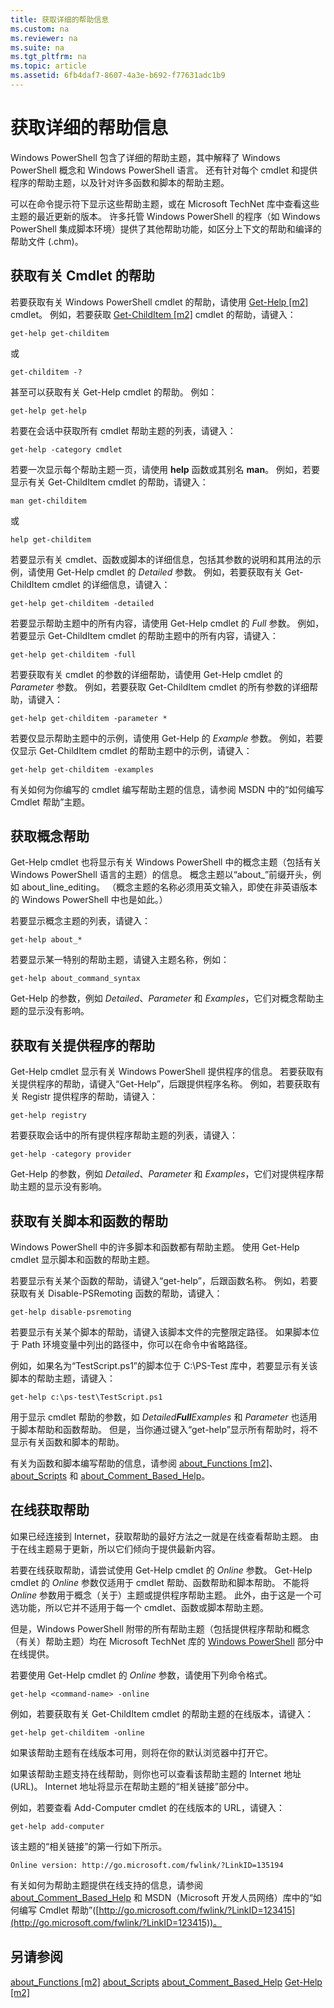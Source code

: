 ```yaml
---
title: 获取详细的帮助信息
ms.custom: na
ms.reviewer: na
ms.suite: na
ms.tgt_pltfrm: na
ms.topic: article
ms.assetid: 6fb4daf7-8607-4a3e-b692-f77631adc1b9
---
```

# 获取详细的帮助信息
Windows PowerShell 包含了详细的帮助主题，其中解释了 Windows PowerShell 概念和 Windows PowerShell 语言。 还有针对每个 cmdlet 和提供程序的帮助主题，以及针对许多函数和脚本的帮助主题。

可以在命令提示符下显示这些帮助主题，或在 Microsoft TechNet 库中查看这些主题的最近更新的版本。 许多托管 Windows PowerShell 的程序（如 Windows PowerShell 集成脚本环境）提供了其他帮助功能，如区分上下文的帮助和编译的帮助文件 (.chm)。

## 获取有关 Cmdlet 的帮助
若要获取有关 Windows PowerShell cmdlet 的帮助，请使用 [Get-Help [m2]](assetId:///2d7fe1b4-0025-4580-a911-d81922dd6cd2) cmdlet。 例如，若要获取 [Get-ChildItem [m2]](assetId:///4b270d63-c995-45b8-b5b4-3f8887efbfcc) cmdlet 的帮助，请键入：

```
get-help get-childitem
```

或

```
get-childitem -?
```

甚至可以获取有关 Get-Help cmdlet 的帮助。 例如：

```
get-help get-help
```

若要在会话中获取所有 cmdlet 帮助主题的列表，请键入：

```
get-help -category cmdlet
```

若要一次显示每个帮助主题一页，请使用 **help** 函数或其别名 **man**。 例如，若要显示有关 Get-ChildItem cmdlet 的帮助，请键入：

```
man get-childitem
```

或

```
help get-childitem
```

若要显示有关 cmdlet、函数或脚本的详细信息，包括其参数的说明和其用法的示例，请使用 Get-Help cmdlet 的 *Detailed* 参数。 例如，若要获取有关 Get-ChildItem cmdlet 的详细信息，请键入：

```
get-help get-childitem -detailed
```

若要显示帮助主题中的所有内容，请使用 Get-Help cmdlet 的 *Full* 参数。 例如，若要显示 Get-ChildItem cmdlet 的帮助主题中的所有内容，请键入：

```
get-help get-childitem -full
```

若要获取有关 cmdlet 的参数的详细帮助，请使用 Get-Help cmdlet 的 *Parameter* 参数。 例如，若要获取 Get-ChildItem cmdlet 的所有参数的详细帮助，请键入：

```
get-help get-childitem -parameter *
```

若要仅显示帮助主题中的示例，请使用 Get-Help 的 *Example* 参数。 例如，若要仅显示 Get-ChildItem cmdlet 的帮助主题中的示例，请键入：

```
get-help get-childitem -examples
```

有关如何为你编写的 cmdlet 编写帮助主题的信息，请参阅 MSDN 中的“如何编写 Cmdlet 帮助”主题。

## 获取概念帮助
Get-Help cmdlet 也将显示有关 Windows PowerShell 中的概念主题（包括有关 Windows PowerShell 语言的主题）的信息。 概念主题以“about_”前缀开头，例如 about_line_editing。 （概念主题的名称必须用英文输入，即使在非英语版本的 Windows PowerShell 中也是如此。）

若要显示概念主题的列表，请键入：

```
get-help about_*
```

若要显示某一特别的帮助主题，请键入主题名称，例如：

```
get-help about_command_syntax
```

Get-Help 的参数，例如 *Detailed*、*Parameter* 和 *Examples*，它们对概念帮助主题的显示没有影响。

## 获取有关提供程序的帮助
Get-Help cmdlet 显示有关 Windows PowerShell 提供程序的信息。 若要获取有关提供程序的帮助，请键入“Get-Help”，后跟提供程序名称。 例如，若要获取有关 Registr 提供程序的帮助，请键入：

```
get-help registry
```

若要获取会话中的所有提供程序帮助主题的列表，请键入：

```
get-help -category provider
```

Get-Help 的参数，例如 *Detailed*、*Parameter* 和 *Examples*，它们对提供程序帮助主题的显示没有影响。

## 获取有关脚本和函数的帮助
Windows PowerShell 中的许多脚本和函数都有帮助主题。 使用 Get-Help cmdlet 显示脚本和函数的帮助主题。

若要显示有关某个函数的帮助，请键入“get-help”，后跟函数名称。 例如，若要获取有关 Disable-PSRemoting 函数的帮助，请键入：

```
get-help disable-psremoting
```

若要显示有关某个脚本的帮助，请键入该脚本文件的完整限定路径。 如果脚本位于 Path 环境变量中列出的路径中，你可以在命令中省略路径。

例如，如果名为“TestScript.ps1”的脚本位于 C:\PS-Test 库中，若要显示有关该脚本的帮助主题，请键入：

```
get-help c:\ps-test\TestScript.ps1
```

用于显示 cmdlet 帮助的参数，如 *Detailed**Full**Examples* 和 *Parameter* 也适用于脚本帮助和函数帮助。 但是，当你通过键入“get-help”显示所有帮助时，将不显示有关函数和脚本的帮助。

有关为函数和脚本编写帮助的信息，请参阅 [about_Functions [m2]](assetId:///61d40692-5300-4de9-a9b5-bae31815e105)、[about_Scripts](assetId:///7dc08334-dcfe-450b-b949-0554855623af) 和 [about_Comment_Based_Help](assetId:///99a81ccc-21a0-49ec-a1b3-9efe2b4c0bbf)。

## 在线获取帮助
如果已经连接到 Internet，获取帮助的最好方法之一就是在线查看帮助主题。 由于在线主题易于更新，所以它们倾向于提供最新内容。

若要在线获取帮助，请尝试使用 Get-Help cmdlet 的 *Online* 参数。 Get-Help cmdlet 的 *Online* 参数仅适用于 cmdlet 帮助、函数帮助和脚本帮助。 不能将 *Online* 参数用于概念（关于）主题或提供程序帮助主题。 此外，由于这是一个可选功能，所以它并不适用于每一个 cmdlet、函数或脚本帮助主题。

但是，Windows PowerShell 附带的所有帮助主题（包括提供程序帮助和概念（有关）帮助主题）均在 Microsoft TechNet 库的 [Windows PowerShell](http://go.microsoft.com/fwlink/?LinkID=107116) 部分中在线提供。

若要使用 Get-Help cmdlet 的 *Online* 参数，请使用下列命令格式。

```
get-help <command-name> -online
```

例如，若要获取有关 Get-ChildItem cmdlet 的帮助主题的在线版本，请键入：

```
get-help get-childitem -online
```

如果该帮助主题有在线版本可用，则将在你的默认浏览器中打开它。

如果该帮助主题支持在线帮助，则你也可以查看该帮助主题的 Internet 地址 (URL)。 Internet 地址将显示在帮助主题的“相关链接”部分中。

例如，若要查看 Add-Computer cmdlet 的在线版本的 URL，请键入：

```
get-help add-computer
```

该主题的“相关链接”的第一行如下所示。

```
Online version: http://go.microsoft.com/fwlink/?LinkID=135194
```

有关如何为帮助主题提供在线支持的信息，请参阅 [about_Comment_Based_Help](assetId:///99a81ccc-21a0-49ec-a1b3-9efe2b4c0bbf) 和 MSDN（Microsoft 开发人员网络）库中的“如何编写 Cmdlet 帮助”([http://go.microsoft.com/fwlink/?LinkID=123415](http://go.microsoft.com/fwlink/?LinkID=123415))。

## 另请参阅
[about_Functions [m2]](assetId:///61d40692-5300-4de9-a9b5-bae31815e105)
[about_Scripts](assetId:///7dc08334-dcfe-450b-b949-0554855623af)
[about_Comment_Based_Help](assetId:///99a81ccc-21a0-49ec-a1b3-9efe2b4c0bbf)
[Get-Help [m2]](assetId:///2d7fe1b4-0025-4580-a911-d81922dd6cd2)



<!--HONumber=Apr16_HO1-->


